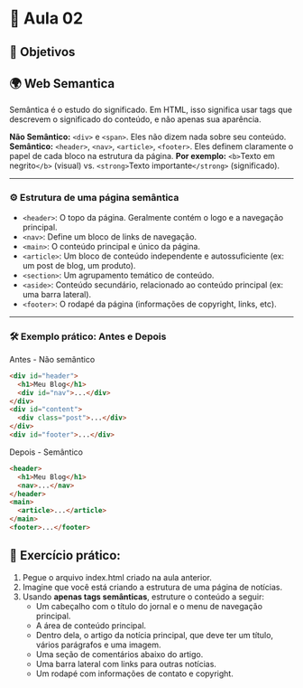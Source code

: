 # 🎨 Aula 02

## 🎯 Objetivos

## 🌍 Web Semantica
Semântica é o estudo do significado. Em HTML, isso significa usar tags que descrevem o significado do conteúdo, e não apenas sua aparência.

**Não Semântico:** `<div>` e `<span>`. Eles não dizem nada sobre seu conteúdo.
**Semântico:** `<header>`, `<nav>`, `<article>`, `<footer>`. Eles definem claramente o papel de cada bloco na estrutura da página.
**Por exemplo:** `<b>`Texto em negrito`</b>` (visual) vs. `<strong>`Texto importante`</strong>` (significado).

---
### ⚙️ Estrutura de uma página semântica
- `<header>`: O topo da página. Geralmente contém o logo e a navegação principal.
- `<nav>`: Define um bloco de links de navegação.
- `<main>`: O conteúdo principal e único da página.
- `<article>`: Um bloco de conteúdo independente e autossuficiente (ex: um post de blog, um produto).
- `<section>`: Um agrupamento temático de conteúdo.
- `<aside>`: Conteúdo secundário, relacionado ao conteúdo principal (ex: uma barra lateral).
- `<footer>`: O rodapé da página (informações de copyright, links, etc).

---
### 🛠️ Exemplo prático: Antes e Depois

Antes - Não semântico
```html
<div id="header">
  <h1>Meu Blog</h1>
  <div id="nav">...</div>
</div>
<div id="content">
  <div class="post">...</div>
</div>
<div id="footer">...</div>
```

Depois - Semântico
```html
<header>
  <h1>Meu Blog</h1>
  <nav>...</nav>
</header>
<main>
  <article>...</article>
</main>
<footer>...</footer>
```

## 🧾 Exercício prático:
1. Pegue o arquivo index.html criado na aula anterior.
2. Imagine que você está criando a estrutura de uma página de notícias.
3. Usando **apenas tags semânticas**, estruture o conteúdo a seguir:
    - Um cabeçalho com o título do jornal e o menu de navegação principal.
    - A área de conteúdo principal.
    - Dentro dela, o artigo da notícia principal, que deve ter um título, vários parágrafos e uma imagem.
    - Uma seção de comentários abaixo do artigo.
    - Uma barra lateral com links para outras notícias.
    - Um rodapé com informações de contato e copyright.